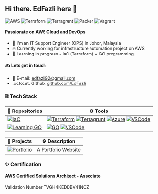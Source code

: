 ## Hi there. EdFazli here 👋  
  
![AWS](https://img.shields.io/badge/AWS-Associate-yellow)
![Terraform](https://img.shields.io/badge/Terraform-Beginner-blueviolet)
![Terragrunt](https://img.shields.io/badge/Terragrunt-Beginner-0dc0ef)
![Packer](https://img.shields.io/badge/Packer-Beginner-02a8ef)
![Vagrant](https://img.shields.io/badge/Vagrant-Beginner-2e71e5)
  
#### Passionate on AWS Cloud and DevOps  

- 🏢 I'm an IT Support Engineer (OPS) in Johor, Malaysia
- 🔥 Currently working for infrastructure automation project on AWS
- 🌱 Learning in progress - IaC (Terraform) + GO programming

#### ✍️ Lets get in touch  
- 📧 E-mail: [edfazli92@gmail.com](edfazli92@gmail.com)
- :octocat: Github: [github.com/EdFazli](https://github.com/EdFazli)

### ⛓️ Tech Stack  
  

| 📂 **Repositories** | ⚙️ **Tools** |
|-|-|
| [![IaC](https://img.shields.io/static/v1?label=IaC-baseModules&message=%20&color=000605&logo=github&logoColor=white&labelColor=000605)](https://github.com/EdFazli/baseModules) | [![Terraform](https://img.shields.io/static/v1?label=&message=Terraform&color=blueviolet&logo=terraform&logoColor=FFFFFF)](https://www.terraform.io/) [![Terragrunt](https://img.shields.io/static/v1?label=&message=Terragrunt&color=0dc0ef&logo=terragrunt&logoColor=FFFFFF)](https://terragrunt.gruntwork.io/) [![Azure](https://img.shields.io/static/v1?label=&message=AzureDevOps&color=blue&logo=microsoft&logoColor=00a4ef)](https://azure.microsoft.com/en-us/services/devops/#overview) [![VSCode](https://img.shields.io/static/v1?label=&message=VSCode&color=347ebd&logo=visualstudio&logoColor=00a4ef)](https://code.visualstudio.com/)|
| [![Learning GO](https://img.shields.io/static/v1?label=LearningGO&message=%20&color=000605&logo=github&logoColor=white&labelColor=000605)](https://github.com/EdFazli/LearningGO) | [![GO](https://img.shields.io/static/v1?label&message=GO&color=white&logo=go&logoColor=5bc0de)](https://golang.org/) [![VSCode](https://img.shields.io/static/v1?label=&message=VSCode&color=347ebd&logo=visualstudio&logoColor=00a4ef)](https://code.visualstudio.com/)|
  
| 📂 **Projects** | ⚙️ **Description** |
|-|-|
| [![Portfolio](https://img.shields.io/static/v1?label=Portfolio&message=%20&color=000605&logo=github&logoColor=white&labelColor=000605)](https://github.com/EdFazli) | A Portfolio Website|
  
### ✨ Certification  
  
#### AWS Certified Solutions Architect - Associate  
Validation Number TVGH4KEDDBV41NCZ
